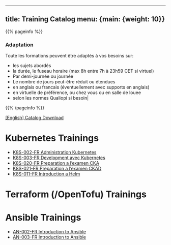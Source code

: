 
---
title: Training Catalog
menu: {main: {weight: 10}}
---

{{% pageinfo %}}
### Adaptation
Toute les formations peuvent être adaptés à vos besoins sur:
- les sujets abordés
- la durée, le fuseau horaire (max 8h entre 7h à 23h59 CET si virtuel)
- Par demi-journée ou journée
- Le nombre de jours peut-être réduit ou étendues
- en anglais ou francais (éventuellement avec supports en anglais)
- en virtuelle de préférence, ou chez vous ou en salle de louee 
- selon les normes Qualiopi si besoin|

{{% /pageinfo %}}

<a class="btn btn-lg btn-secondary me-3 mb-4" href="cv.pdf">
  [English] Catalog Download <i class="fa-regular fa-newspaper"></i>
</a>


# Kubernetes Trainings
- <a href="tr_k8s-002-fr_administrationkubernetes/" > K8S-002-FR Administration Kubernetes </a>
- <a href="tr_k8s-003-fr_developmentaveckubernetes/" > K8S-003-FR Development avec Kubernetes </a>
- <a href="tr_k8s-020-fr_preparational’examencka/" > K8S-020-FR Preparation a l’examen CKA </a>
- <a href="tr_k8s-021-fr_preparational’examenckad/" > K8S-021-FR Preparation a l’examen CKAD </a>
- <a href="tr_k8s-011-fr_introductionahelm/" > K8S-011-FR Introduction a Helm </a>

# Terraform (/OpenTofu) Trainings

# Ansible Trainings
- <a href="tr_an-002-fr_introductiontoansible/" > AN-002-FR Introduction to Ansible </a>
- <a href="tr_an-003-fr_introductiontoansible/" > AN-003-FR Introduction to Ansible </a>
